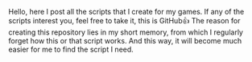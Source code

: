 Hello, here I post all the scripts that I create for my games. If any of the scripts interest you, feel free to take it, this is GitHub👍
 The reason for creating this repository lies in my short memory, from which I regularly forget how this or that script works. And this way, it will become much easier for me to find the script I need.
